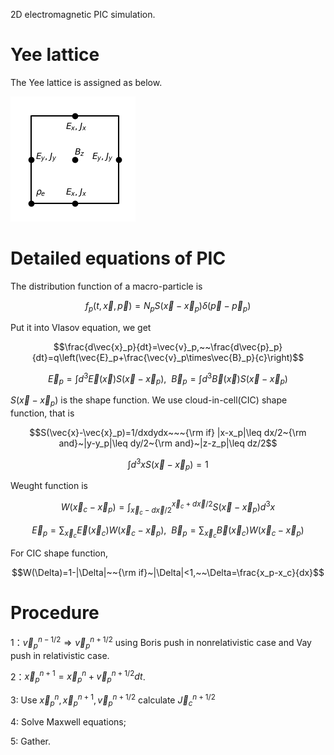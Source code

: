2D electromagnetic PIC simulation.
# Yee lattice
The Yee lattice is assigned as below.

![./image](Yee.png)

# Detailed equations of PIC
The distribution function of a macro-particle is

$$f_p(t,\vec{x},\vec{p})=N_pS(\vec{x}-\vec{x}_p)\delta(\vec{p}-\vec{p}_p)$$

Put it into Vlasov equation, we get

$$\frac{d\vec{x}_p}{dt}=\vec{v}_p,~~\frac{d\vec{p}_p}{dt}=q\left(\vec{E}_p+\frac{\vec{v}_p\times\vec{B}_p}{c}\right)$$

$$\vec{E}_p=\int d^3\vec{E}(\vec{x})S(\vec{x}-\vec{x}_p),~~\vec{B}_p=\int d^3\vec{B}(\vec{x})S(\vec{x}-\vec{x}_p)$$

$S(\vec{x}-\vec{x}_p)$ is the shape function. We use cloud-in-cell(CIC) shape function, that is

```math
S(\vec{x}-\vec{x}_p)=1/dxdydx~~~{\rm if} |x-x_p|\leq dx/2~{\rm and}~|y-y_p|\leq dy/2~{\rm and}~|z-z_p|\leq dz/2
```

$$\int d^3xS(\vec{x}-\vec{x}_p)=1$$

Weught function is 

$$W(\vec{x}_ c-\vec{x}_ p)=\int_ {\vec{x}_c-d\vec{x}/2}^{\vec{x}_c+d\vec{x}/2}S(\vec{x}-\vec{x}_p)d^3x$$

$$\vec{E}_ p=\sum_{\vec{x}_ c}\vec{E}(\vec{x}_ c)W(\vec{x}_ c-\vec{x}_ p),~~\vec{B}_ p=\sum_{\vec{x}_ c}\vec{B}(\vec{x}_ c)W(\vec{x}_ c-\vec{x}_ p)$$

For CIC shape function,

$$W(\Delta)=1-|\Delta|~~{\rm if}~|\Delta|<1,~~\Delta=\frac{x_p-x_c}{dx}$$

# Procedure
1：$`\vec{v}_ p^{n-1/2} \Rightarrow \vec{v}_ p^{n+1/2}`$ using Boris push in nonrelativistic case and Vay push in relativistic case.

2：$`\vec{x}_ p^ {n+1}=\vec{x}_ p^ {n} + \vec{v}_ p^ {n+1/2}dt`$.

3: Use $`\vec{x}_p^{n},\vec{x}_p^{n+1},\vec{v}_p^{n+1/2}`$ calculate $\vec{J}_c^{n+1/2}$

4: Solve Maxwell equations;

5: Gather.





